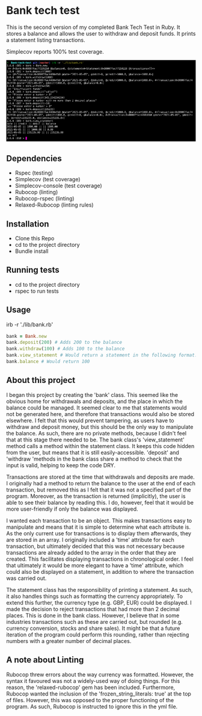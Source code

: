 # Bank tech test

This is the second version of my completed Bank Tech Test in Ruby. It stores a balance and allows the user to withdraw and deposit funds. It prints a statement listing transactions.

Simplecov reports 100% test coverage.

![Screenshot](Screenshot_irb.png)

## Dependencies

* Rspec (testing)
* Simplecov (test coverage)
* Simplecov-console (test coverage)
* Rubocop (linting)
* Rubocop-rspec (linting)
* Relaxed-Rubocop (linting rules)

## Installation

* Clone this Repo
* cd to the project directory
* Bundle install

## Running tests

* cd to the project directory
* rspec to run tests

## Usage

irb -r './lib/bank.rb'

```ruby
bank = Bank.new
bank.deposit(200) # Adds 200 to the balance
bank.withdraw(100) # Adds 100 to the balance
bank.view_statement # Would return a statement in the following format: "date || credit || debit || balance\n2021-05-05 || || 100.00 || 100.00\n2021-05-05 || 200.00 || || 200.00"
bank.balance # Would return 100
```

## About this project

I began this project by creating the 'bank' class. This seemed like the obvious home for withdrawals and deposits, and the place in which the balance could be managed. It seemed clear to me that statements would not be generated here, and therefore that transactions would also be stored elsewhere. I felt that this would prevent tampering, as users have to withdraw and deposit money, but this should be the only way to manipulate the balance. As such, there are no private methods, because I didn't feel that at this stage there needed to be. The bank class's 'view_statement' method calls a method within the statement class. It keeps this code hidden from the user, but means that it is still easily-accessible. 'deposit' and 'withdraw 'methods in the bank class share a method to check that the input is valid, helping to keep the code DRY.

Transactions are stored at the time that withdrawals and deposits are made. I originally had a method to return the balance to the user at the end of each transaction, but removed this as I felt that it was not a specified part of the program. Moreover, as the transaction is returned (implicitly), the user is able to see their balance by reading this. I do, however, feel that it would be more user-friendly if only the balance was displayed.

I wanted each transaction to be an object. This makes transactions easy to manipulate and means that it is simple to determine what each attribute is. As the only current use for transactions is to display them afterwards, they are stored in an array. I originally included a 'time' attribute for each transaction, but ultimately decided that this was not necessary because transactions are already added to the array in the order that they are created. This facilitates displaying transactions in chronological order. I feel that ultimately it would be more elegant to have a 'time' attribute, which could also be displayed on a statement, in addition to where the transaction was carried out.

The statement class has the responsibility of printing a statement. As such, it also handles things such as formatting the currency appropriately. To extend this further, the currency type (e.g. GBP, EUR) could be displayed. I made the decision to reject transactions that had more than 2 decimal places. This is done in the bank class. However, I believe that in some industries transactions such as these are carried out, but rounded (e.g. currency conversion, stocks and share sales). It might be that a future iteration of the program could perform this rounding, rather than rejecting numbers with a greater number of decimal places.

## A note about Linting

Rubocop threw errors about the way currency was formatted. However, the syntax it favoured was not a widely-used way of doing things. For this reason, the 'relaxed-rubocop' gem has been included. Furthermore, Rubocop wanted the inclusion of the 'frozen_string_literals: true' at the top of files. However, this was opposed to the proper functioning of the program. As such, Rubocop is instructed to ignore this in the yml file.
